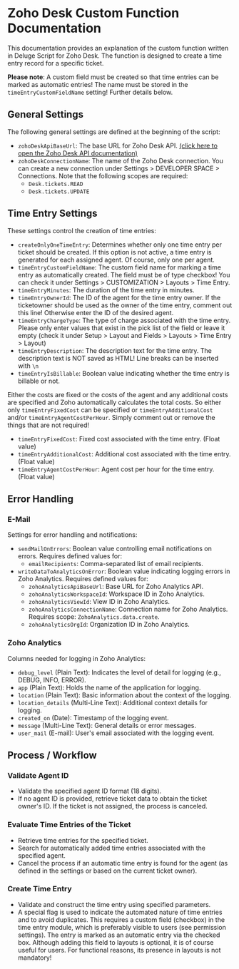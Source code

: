 # Zoho Desk Custom Function Documentation

This documentation provides an explanation of the custom function written in Deluge Script for Zoho Desk. The function is designed to create a time entry record for a specific ticket.

**Please note**: A custom field must be created so that time entries can be marked as automatic entries! The name must be stored in the `timeEntryCustomFieldName` setting! Further details below.

## General Settings

The following general settings are defined at the beginning of the script:

- `zohoDeskApiBaseUrl`: The base URL for Zoho Desk API. [(click here to open the Zoho Desk API documentation)](https://desk.zoho.com/DeskAPIDocument)
- `zohoDeskConnectionName`: The name of the Zoho Desk connection. You can create a new connection under Settings > DEVELOPER SPACE > Connections. Note that the following scopes are required:
    - `Desk.tickets.READ`
    - `Desk.tickets.UPDATE`

## Time Entry Settings

These settings control the creation of time entries:

- `createOnlyOneTimeEntry`: Determines whether only one time entry per ticket should be created. If this option is not active, a time entry is generated for each assigned agent. Of course, only one per agent.
- `timeEntryCustomFieldName`: The custom field name for marking a time entry as automatically created. The field must be of type checkbox! You can check it under Settings > CUSTOMIZATION > Layouts > Time Entry. 
- `timeEntryMinutes`: The duration of the time entry in minutes.
- `timeEntryOwnerId`: The ID of the agent for the time entry owner. If the ticketowner should be used as the owner of the time entry, comment out this line! Otherwise enter the ID of the desired agent.
- `timeEntryChargeType`: The type of charge associated with the time entry. Please only enter values that exist in the pick list of the field or leave it empty (check it under Setup > Layout and Fields > Layouts > Time Entry > Layout)
- `timeEntryDescription`: The description text for the time entry. The description text is NOT saved as HTML! Line breaks can be inserted with `\n`
- `timeEntryIsBillable`: Boolean value indicating whether the time entry is billable or not.

Either the costs are fixed or the costs of the agent and any additional costs are specified and Zoho automatically calculates the total costs. So either only `timeEntryFixedCost` can be specified or `timeEntryAdditionalCost` and/or `timeEntryAgentCostPerHour`. Simply comment out or remove the things that are not required!

- `timeEntryFixedCost`: Fixed cost associated with the time entry. (Float value)
- `timeEntryAdditionalCost`: Additional cost associated with the time entry. (Float value)
- `timeEntryAgentCostPerHour`: Agent cost per hour for the time entry. (Float value)

## Error Handling

### E-Mail

Settings for error handling and notifications:

- `sendMailOnErrors`: Boolean value controlling email notifications on errors. Requires defined values for:
  - `emailRecipients`: Comma-separated list of email recipients.
- `writeDataToAnalyticsOnError`: Boolean value indicating logging errors in Zoho Analytics. Requires defined values for:
  - `zohoAnalyticsApiBaseUrl`: Base URL for Zoho Analytics API.
  - `zohoAnalyticsWorkspaceId`: Workspace ID in Zoho Analytics.
  - `zohoAnalyticsViewId`: View ID in Zoho Analytics.
  - `zohoAnalyticsConnectionName`: Connection name for Zoho Analytics. Requires scope: `ZohoAnalytics.data.create`.
  - `zohoAnalyticsOrgId`: Organization ID in Zoho Analytics.

### Zoho Analytics

Columns needed for logging in Zoho Analytics:

- `debug_level` (Plain Text): Indicates the level of detail for logging (e.g., DEBUG, INFO, ERROR).
- `app` (Plain Text): Holds the name of the application for logging.
- `location` (Plain Text): Basic information about the context of the logging.
- `location_details` (Multi-Line Text): Additional context details for logging.
- `created_on` (Date): Timestamp of the logging event.
- `message` (Multi-Line Text): General details or error messages.
- `user_mail` (E-mail): User's email associated with the logging event.

## Process / Workflow

### Validate Agent ID

- Validate the specified agent ID format (18 digits).
- If no agent ID is provided, retrieve ticket data to obtain the ticket owner's ID. If the ticket is not assigned, the process is canceled.

### Evaluate Time Entries of the Ticket

- Retrieve time entries for the specified ticket.
- Search for automatically added time entries associated with the specified agent.
- Cancel the process if an automatic time entry is found for the agent (as defined in the settings or based on the current ticket owner).

### Create Time Entry

- Validate and construct the time entry using specified parameters.
- A special flag is used to indicate the automated nature of time entries and to avoid duplicates. This requires a custom field (checkbox) in the time entry module, which is preferably visible to users (see permission settings). The entry is marked as an automatic entry via the checked box. Although adding this field to layouts is optional, it is of course useful for users. For functional reasons, its presence in layouts is not mandatory!